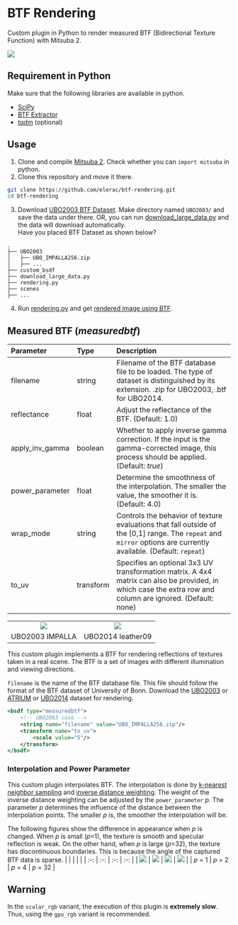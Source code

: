 # BTF Rendering
Custom plugin in Python to render measured BTF (Bidirectional Texture Function)  with Mitsuba 2.

![](documents/cloth_wool.jpg)

## Requirement in Python
Make sure that the following libraries are available in python.
- [SciPy](https://www.scipy.org/)
- [BTF Extractor](https://github.com/2-propanol/BTF_extractor)
- [tqdm](https://github.com/tqdm/tqdm) (optional)

## Usage 
1. Clone and compile [Mitsuba 2](https://github.com/mitsuba-renderer/mitsuba2). Check whether you can `import mitsuba` in python.
2. Clone this repository and move it there.
```bash
git clone https://github.com/elerac/btf-rendering.git
cd btf-rendering
```
3. Download [UBO2003 BTF Dataset](https://cg.cs.uni-bonn.de/en/projects/btfdbb/download/ubo2003/). Make directory named `UBO2003/` and save the data under there. OR, you can run [download_large_data.py](https://github.com/elerac/btf-rendering/blob/master/download_large_data.py) and the data will download automatically.  
Have you placed BTF Dataset as shown below?
```
.
├── UBO2003
│   ├── UBO_IMPALLA256.zip
│   ├── ...
├── custom_bsdf
├── download_large_data.py
├── rendering.py
├── scenes
├── ...
```
4. Run [rendering.py](https://github.com/elerac/btf-rendering/blob/master/rendering.py) and get [rendered image using BTF](https://github.com/elerac/btf-rendering/blob/master/documents/simple_sphere_impalla.jpg).

## Measured BTF (*measuredbtf*)
| Parameter | Type | Description | 
| :-- | :-- | :-- |
| filename | string | Filename of the BTF database file to be loaded. The type of dataset is distinguished by its extension. .zip for UBO2003, .btf for UBO2014.|
| reflectance| float | Adjust the reflectance of the BTF. (Default: 1.0) |
| apply_inv_gamma | boolean | Whether to apply inverse gamma correction. If the input is the gamma-corrected image, this process should be applied. (Default: *true*) | 
| power_parameter | float | Determine the smoothness of the interpolation. The smaller the value, the smoother it is. (Default: 4.0) |
| wrap_mode | string | Controls the behavior of texture evaluations that fall outside of the [0,1] range. The `repeat` and `mirror` options are currently available. (Default: `repeat`)|
| to_uv | transform | Specifies an optional 3x3 UV transformation matrix. A 4x4 matrix can also be provided, in which case the extra row and column are ignored. (Default: none) |

| | | 
| :-: | :-: |
| ![](documents/matpreview_impalla.jpg)| ![](documents/matpreview_leather09.jpg) |
| UBO2003 IMPALLA | UBO2014 leather09 |

This custom plugin implements a BTF for rendering reflections of textures taken in a real scene. The BTF is a set of images with different illumination and viewing directions.

`filename` is the name of the BTF database file. This file should follow the format of the BTF dataset of University of Bonn.
Download the [UBO2003](https://cg.cs.uni-bonn.de/en/projects/btfdbb/download/ubo2003/) or [ATRIUM](https://cg.cs.uni-bonn.de/en/projects/btfdbb/download/atrium/) or [UBO2014](https://cg.cs.uni-bonn.de/en/projects/btfdbb/download/ubo2014/) dataset for rendering.

```xml
<bsdf type="measuredbtf">
    <!-- UBO2003 case -->
    <string name="filename" value="UBO_IMPALLA256.zip"/>
    <transform name="to_uv">
        <scale value="5"/>
    </transform>
</bsdf>
```

### Interpolation and Power Parameter
This custom plugin interpolates BTF. The interpolation is done by [k-nearest neighbor sampling](https://en.wikipedia.org/wiki/K-nearest_neighbors_algorithm) and [inverse distance weighting](https://en.wikipedia.org/wiki/Inverse_distance_weighting).
The weight of the inverse distance weighting can be adjusted by the `power_parameter` *p*. The parameter *p* determines the influence of the distance between the interpolation points. The smaller *p* is, the smoother the interpolation will be.

The following figures show the difference in appearance when *p* is changed. When *p* is small (*p*=1), the texture is smooth and specular reflection is weak. On the other hand, when *p* is large (*p*=32), the texture has discontinuous boundaries. This is because the angle of the captured BTF data is sparse.
| | | | | 
| :-: | :-: | :-: | :-: |
| ![](documents/simple_sphere_p1.jpg) | ![](documents/simple_sphere_p2.jpg) | ![](documents/simple_sphere_p4.jpg) | ![](documents/simple_sphere_p32.jpg) |
| *p* = 1 | *p* = 2 | *p* = 4 | *p* = 32 |


## Warning
In the `scalar_rgb` variant, the execution of this plugin is **extremely slow**. Thus, using the `gpu_rgb` variant is recommended.